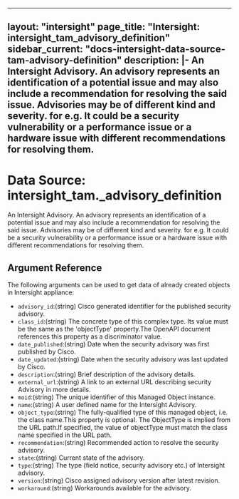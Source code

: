 
---
layout: "intersight"
page_title: "Intersight: intersight_tam_advisory_definition"
sidebar_current: "docs-intersight-data-source-tam-advisory-definition"
description: |-
An Intersight Advisory. An advisory represents an identification of a potential issue and may also include  a recommendation for resolving the said issue. Advisories may be of different kind and severity. for e.g. It could be a security vulnerability or a performance issue or a hardware issue with different recommendations for resolving them.
---

# Data Source: intersight_tam._advisory_definition
An Intersight Advisory. An advisory represents an identification of a potential issue and may also include  a recommendation for resolving the said issue. Advisories may be of different kind and severity. for e.g. It could be a security vulnerability or a performance issue or a hardware issue with different recommendations for resolving them.
## Argument Reference
The following arguments can be used to get data of already created objects in Intersight appliance:
* `advisory_id`:(string) Cisco generated identifier for the published security advisory. 
* `class_id`:(string) The concrete type of this complex type. Its value must be the same as the 'objectType' property.The OpenAPI document references this property as a discriminator value. 
* `date_published`:(string) Date when the security advisory was first published by Cisco. 
* `date_updated`:(string) Date when the security advisory was last updated by Cisco. 
* `description`:(string) Brief description of the advisory details. 
* `external_url`:(string) A link to an external URL describing security Advisory in more details. 
* `moid`:(string) The unique identifier of this Managed Object instance. 
* `name`:(string) A user defined name for the Intersight Advisory. 
* `object_type`:(string) The fully-qualified type of this managed object, i.e. the class name.This property is optional. The ObjectType is implied from the URL path.If specified, the value of objectType must match the class name specified in the URL path. 
* `recommendation`:(string) Recommended action to resolve the security advisory. 
* `state`:(string) Current state of the advisory. 
* `type`:(string) The type (field notice, security advisory etc.) of Intersight advisory. 
* `version`:(string) Cisco assigned advisory version after latest revision. 
* `workaround`:(string) Workarounds available for the advisory. 
